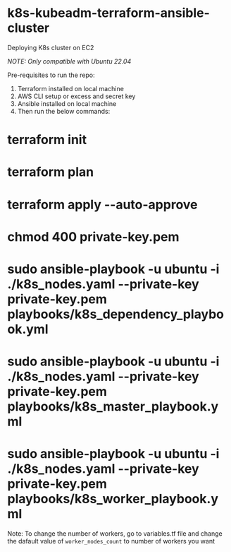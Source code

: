 # k8s-kubeadm-terraform-ansible-cluster

Deploying K8s cluster on EC2

*NOTE: Only compatible with Ubuntu 22.04*

Pre-requisites to run the repo:
1) Terraform installed on local machine
2) AWS CLI setup or excess and secret key
3) Ansible installed on local machine
4) Then run the below commands:
# terraform init
# terraform plan
# terraform apply --auto-approve
# chmod 400 private-key.pem
# sudo ansible-playbook -u ubuntu -i ./k8s_nodes.yaml --private-key private-key.pem playbooks/k8s_dependency_playbook.yml
# sudo ansible-playbook -u ubuntu -i ./k8s_nodes.yaml --private-key private-key.pem playbooks/k8s_master_playbook.yml
# sudo ansible-playbook -u ubuntu -i ./k8s_nodes.yaml --private-key private-key.pem playbooks/k8s_worker_playbook.yml


Note: To change the number of workers, go to variables.tf file and change the dafault value of `worker_nodes_count` to number of workers you want
